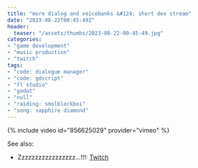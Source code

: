 ```yaml
---
title: "more dialog and voicebanks &#124; short dev stream"
date: "2023-08-22T00:45:49Z"
header:
  teaser: "/assets/thumbs/2023-08-22-00-45-49.jpg"
categories:
- "game development"
- "music production"
- "twitch"
tags:
- "code: dialogue manager"
- "code: gdscript"
- "fl studio"
- "godot"
- "null"
- "raiding: smolblockboi"
- "song: sapphire diamond"
---
```

{% include video id="856625029" provider="vimeo" %}

See also:
* Zzzzzzzzzzzzzzzzz...!!!: [Twitch](https://www.twitch.tv/exodrifter_/clip/SplendidSteamyOcelotKappa-9_NBxc2KKBsFf5-W)
